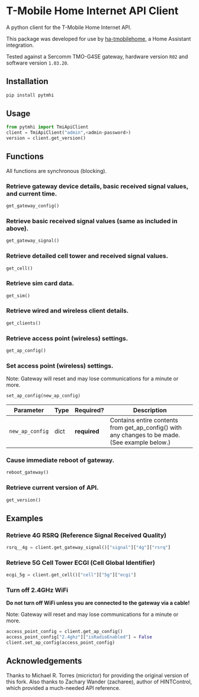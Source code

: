 # T-Mobile Home Internet API Client

A python client for the T-Mobile Home Internet API.

This package was developed for use by [ha-tmobilehome](https://github.com/EdLeckert/ha-tmobilehome), a Home Assistant integration.

Tested against a Sercomm TMO-G4SE gateway, hardware version `R02` and software version `1.03.20`.

## Installation

```bash
pip install pytmhi
```

## Usage

```python
from pytmhi import TmiApiClient
client = TmiApiClient("admin",<admin-password>)
version = client.get_version()
```

## Functions

All functions are synchronous (blocking).

### Retrieve gateway device details, basic received signal values, and current time.
```python
get_gateway_config()
```

### Retrieve basic received signal values (same as included in above).
```python
get_gateway_signal()
```

### Retrieve detailed cell tower and received signal values.
```python
get_cell()
```

### Retrieve sim card data.
```python
get_sim()
```

### Retrieve wired and wireless client details.
```python
get_clients()
```

### Retrieve access point (wireless) settings.
```python
get_ap_config()
```

### Set access point (wireless) settings. 

Note: Gateway will reset and may lose communications for a minute or more.
```python
set_ap_config(new_ap_config)
```
| Parameter       | Type | Required?    | Description
| ---------       | ---- | ---------    | -----------
| `new_ap_config` | dict | **required** | Contains entire contents from get_ap_config() with any changes to be made. (See example below.)

### Cause immediate reboot of gateway.
```python
reboot_gateway()
```

### Retrieve current version of API.
```python
get_version()
```


## Examples

### Retrieve 4G RSRQ (Reference Signal Received Quality)

```python
rsrq__4g = client.get_gateway_signal()["signal"]["4g"]["rsrq"]
```

### Retrieve 5G Cell Tower ECGI (Cell Global Identifier)

```python
ecgi_5g = client.get_cell()["cell"]["5g"]["ecgi"]
```

### Turn off 2.4GHz WiFi

__Do not turn off WiFi unless you are connected to the gateway via a cable!__

Note: Gateway will reset and may lose communications for a minute or more.

```python
access_point_config = client.get_ap_config()
access_point_config["2.4ghz"]["isRadioEnabled"] = False
client.set_ap_config(access_point_config)
```

## Acknowledgements

Thanks to Michael R. Torres (micrictor) for providing the original version of this fork. 
Also thanks to Zachary Wander (zacharee), author of HINTControl, which provided a much-needed API reference.
